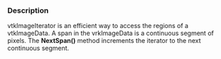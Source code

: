 ### Description

vtkImageIterator is an efficient way to access the regions of a vtkImageData. A span in the vrkImageData is a continuous segment of pixels. The **NextSpan()** method increments the iterator to the next continuous segment.
